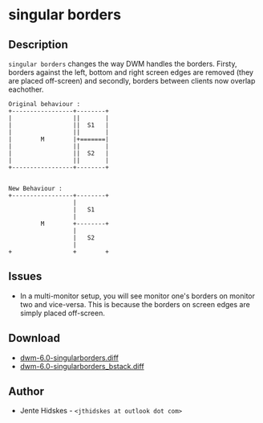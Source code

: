 singular borders
================

Description
-----------
`singular borders` changes the way DWM handles the borders. Firsty, borders against the left, bottom and right screen edges are removed (they are placed off-screen) and secondly, borders between clients now overlap eachother.


	Original behaviour :
	+-----------------+--------+
	|                 ||       |
	|                 ||  S1   |
	|                 ||       |
	|        M        |+=======|
	|                 ||       |
	|                 ||  S2   |
	|                 ||       |
	+-----------------+--------+


	New Behaviour :
	+-----------------+--------+
	                  |        
	                  |   S1  
	                  |        
	         M        +--------+
	                  |        
	                  |   S2   
	                  |        
	+                 +        +

Issues
------
* In a multi-monitor setup, you will see monitor one's borders on monitor two and vice-versa. This is because the borders on screen edges are simply placed off-screen.

Download
--------
* [dwm-6.0-singularborders.diff](dwm-6.0-singularborders.diff)
* [dwm-6.0-singularborders_bstack.diff](dwm-6.0-singularborders_bstack.diff)

Author
------
* Jente Hidskes - `<jthidskes at outlook dot com>`
